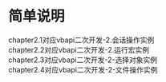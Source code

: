 # 简单说明

chapter2.1对应vbapi二次开发-2.会话操作实例  
chapter2.2对应vbapi二次开发-2.运行宏实例  
chapter2.3对应vbapi二次开发-2-选择对象实例  
chapter2.4对应vbapi二次开发-2-文件操作实例  

